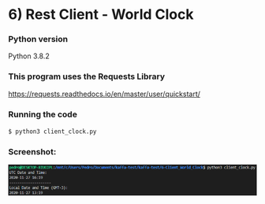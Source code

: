 # 6) Rest Client - World Clock

### Python version
Python 3.8.2

### This program uses the Requests Library
<https://requests.readthedocs.io/en/master/user/quickstart/>

### Running the code
```sh
$ python3 client_clock.py
```

### Screenshot:

![Test run of exercise 6](run6.png)
